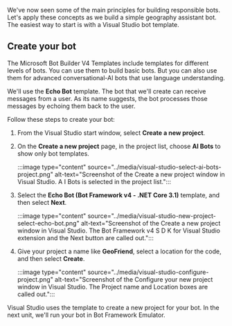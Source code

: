 We've now seen some of the main principles for building responsible bots. Let's apply these concepts as we build a simple geography assistant bot. The easiest way to start is with a Visual Studio bot template.

## Create your bot

The Microsoft Bot Builder V4 Templates include templates for different levels of bots. You can use them to build basic bots. But you can also use them for advanced conversational-AI bots that use language understanding.

We'll use the **Echo Bot** template. The bot that we'll create can receive messages from a user. As its name suggests, the bot processes those messages by echoing them back to the user.

Follow these steps to create your bot:

1. From the Visual Studio start window, select **Create a new project**.

1. On the **Create a new project** page, in the project list, choose **AI Bots** to show only bot templates.

   :::image type="content" source="../media/visual-studio-select-ai-bots-project.png" alt-text="Screenshot of the Create a new project window in Visual Studio. A I Bots is selected in the project list.":::

1. Select the **Echo Bot (Bot Framework v4 - .NET Core 3.1)** template, and then select **Next**.

   :::image type="content" source="../media/visual-studio-new-project-select-echo-bot.png" alt-text="Screenshot of the Create a new project window in Visual Studio. The Bot Framework v4 S D K for Visual Studio extension and the Next button are called out.":::

1. Give your project a name like **GeoFriend**, select a location for the code, and then select **Create**.

   :::image type="content" source="../media/visual-studio-configure-project.png" alt-text="Screenshot of the Configure your new project window in Visual Studio. The Project name and Location boxes are called out.":::

Visual Studio uses the template to create a new project for your bot. In the next unit, we'll run your bot in Bot Framework Emulator.
